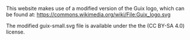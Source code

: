 This website makes use of a modified version of the Guix logo, which can be found at: https://commons.wikimedia.org/wiki/File:Guix_logo.svg

The modified guix-small.svg file is available under the the (CC BY-SA 4.0) license.
